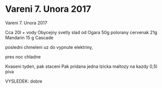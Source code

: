 # Vareni 7. Unora 2017

Vareni 7. Unora 2017

Cca 20l + vody 
Obycejny svetly slad od Ogara 
50g polorany cervenak 
21g Mandarin 
15 g Cascade 

posledni chmeleni uz do vypnute elektriny, 

pres noc chladne 

Kvaseni tyden, pak staceni 
Pak pridana jedna lzicka maltozy na kazdy 0,5l piva 

VYSLEDEK: dobre 
